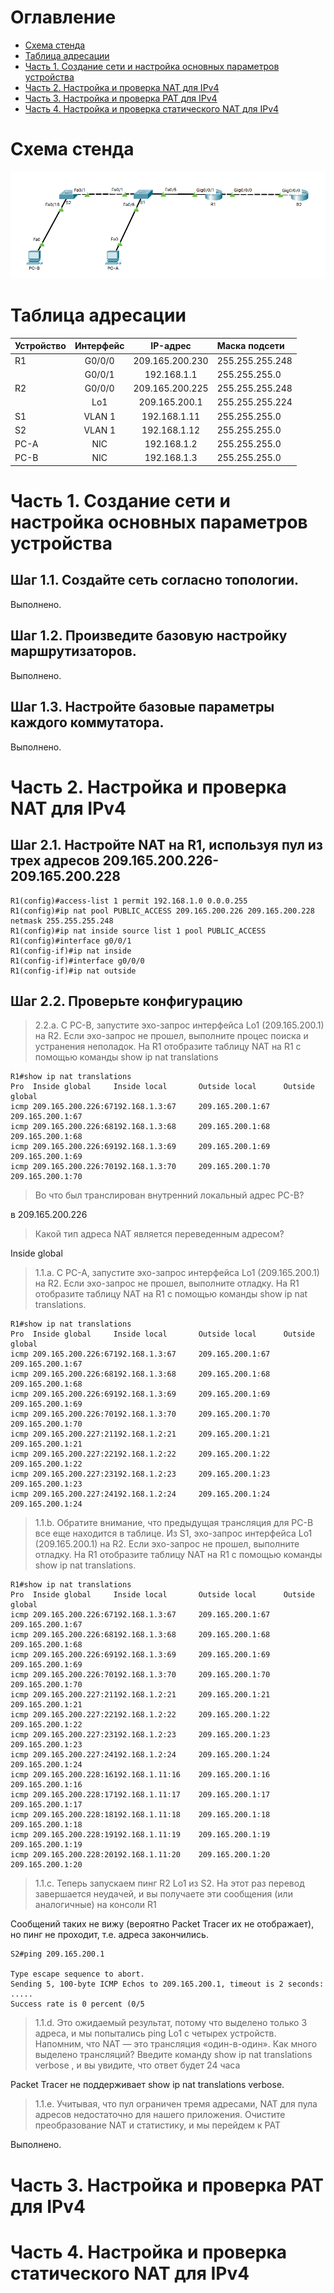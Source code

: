 # Оглавление
* [Схема стенда](#scheme)
* [Таблица адресации](#table1)
* [Часть 1. Создание сети и настройка основных параметров устройства](#part1)
* [Часть 2. Настройка и проверка NAT для IPv4](#part2)
* [Часть 3. Настройка и проверка PAT для IPv4](#part3)
* [Часть 4. Настройка и проверка статического NAT для IPv4](#part4)

# <a name="scheme"></a>Схема стенда
![](scheme.png)

# <a name="table1"></a>Таблица адресации
| Устройство    | Интерфейс          | IP-адрес              | Маска подсети   |
| ------------- | :----------------: | :-------------------: | :-------------- |
| R1            | G0/0/0             | 209.165.200.230       | 255.255.255.248 |
|               | G0/0/1             | 192.168.1.1           | 255.255.255.0   |
| R2            | G0/0/0             | 209.165.200.225       | 255.255.255.248 |
|               | Lo1                | 209.165.200.1         | 255.255.255.224 |
| S1            | VLAN 1             | 192.168.1.11          | 255.255.255.0   |
| S2            | VLAN 1             | 192.168.1.12          | 255.255.255.0   |
| PC-A          | NIC                | 192.168.1.2           | 255.255.255.0   |
| PC-B          | NIC                | 192.168.1.3           | 255.255.255.0   |

# <a name="part1"></a>Часть 1. Создание сети и настройка основных параметров устройства
## Шаг 1.1. Создайте сеть согласно топологии.

Выполнено.

## Шаг 1.2. Произведите базовую настройку маршрутизаторов.

Выполнено.

## Шаг 1.3. Настройте базовые параметры каждого коммутатора.

Выполнено.

# <a name="part2"></a>Часть 2. Настройка и проверка NAT для IPv4
## Шаг 2.1. Настройте NAT на R1, используя пул из трех адресов 209.165.200.226-209.165.200.228

```shell
R1(config)#access-list 1 permit 192.168.1.0 0.0.0.255
R1(config)#ip nat pool PUBLIC_ACCESS 209.165.200.226 209.165.200.228 netmask 255.255.255.248
R1(config)#ip nat inside source list 1 pool PUBLIC_ACCESS
R1(config)#interface g0/0/1
R1(config-if)#ip nat inside
R1(config-if)#interface g0/0/0
R1(config-if)#ip nat outside
```

## Шаг 2.2. Проверьте конфигурацию

> 2.2.a. С PC-B,  запустите эхо-запрос интерфейса Lo1 (209.165.200.1) на R2. 
  Если эхо-запрос не прошел, выполните процес поиска и устранения неполадок. 
  На R1 отобразите таблицу NAT на R1 с помощью команды show ip nat translations

```shell
R1#show ip nat translations 
Pro  Inside global     Inside local       Outside local      Outside global
icmp 209.165.200.226:67192.168.1.3:67     209.165.200.1:67   209.165.200.1:67
icmp 209.165.200.226:68192.168.1.3:68     209.165.200.1:68   209.165.200.1:68
icmp 209.165.200.226:69192.168.1.3:69     209.165.200.1:69   209.165.200.1:69
icmp 209.165.200.226:70192.168.1.3:70     209.165.200.1:70   209.165.200.1:70
```

> Во что был транслирован внутренний локальный адрес PC-B?

в 209.165.200.226

> Какой тип адреса NAT является переведенным адресом?

Inside global

> 1.1.a. С PC-A, запустите  эхо-запрос интерфейса Lo1 (209.165.200.1) на R2. 
  Если эхо-запрос не прошел, выполните отладку. 
  На R1 отобразите таблицу NAT на R1 с помощью команды show ip nat translations.

```shell
R1#show ip nat translations 
Pro  Inside global     Inside local       Outside local      Outside global
icmp 209.165.200.226:67192.168.1.3:67     209.165.200.1:67   209.165.200.1:67
icmp 209.165.200.226:68192.168.1.3:68     209.165.200.1:68   209.165.200.1:68
icmp 209.165.200.226:69192.168.1.3:69     209.165.200.1:69   209.165.200.1:69
icmp 209.165.200.226:70192.168.1.3:70     209.165.200.1:70   209.165.200.1:70
icmp 209.165.200.227:21192.168.1.2:21     209.165.200.1:21   209.165.200.1:21
icmp 209.165.200.227:22192.168.1.2:22     209.165.200.1:22   209.165.200.1:22
icmp 209.165.200.227:23192.168.1.2:23     209.165.200.1:23   209.165.200.1:23
icmp 209.165.200.227:24192.168.1.2:24     209.165.200.1:24   209.165.200.1:24
```

> 1.1.b. Обратите внимание, что предыдущая трансляция для PC-B все еще находится в таблице.
  Из S1, эхо-запрос интерфейса Lo1 (209.165.200.1) на R2. 
  Если эхо-запрос не прошел, выполните отладку. 
  На R1 отобразите таблицу NAT на R1 с помощью команды show ip nat translations.

```shell
R1#show ip nat translations 
Pro  Inside global     Inside local       Outside local      Outside global
icmp 209.165.200.226:67192.168.1.3:67     209.165.200.1:67   209.165.200.1:67
icmp 209.165.200.226:68192.168.1.3:68     209.165.200.1:68   209.165.200.1:68
icmp 209.165.200.226:69192.168.1.3:69     209.165.200.1:69   209.165.200.1:69
icmp 209.165.200.226:70192.168.1.3:70     209.165.200.1:70   209.165.200.1:70
icmp 209.165.200.227:21192.168.1.2:21     209.165.200.1:21   209.165.200.1:21
icmp 209.165.200.227:22192.168.1.2:22     209.165.200.1:22   209.165.200.1:22
icmp 209.165.200.227:23192.168.1.2:23     209.165.200.1:23   209.165.200.1:23
icmp 209.165.200.227:24192.168.1.2:24     209.165.200.1:24   209.165.200.1:24
icmp 209.165.200.228:16192.168.1.11:16    209.165.200.1:16   209.165.200.1:16
icmp 209.165.200.228:17192.168.1.11:17    209.165.200.1:17   209.165.200.1:17
icmp 209.165.200.228:18192.168.1.11:18    209.165.200.1:18   209.165.200.1:18
icmp 209.165.200.228:19192.168.1.11:19    209.165.200.1:19   209.165.200.1:19
icmp 209.165.200.228:20192.168.1.11:20    209.165.200.1:20   209.165.200.1:20
```

> 1.1.c. Теперь запускаем пинг R2 Lo1 из S2. 
  На этот раз перевод завершается неудачей, и вы получаете эти сообщения (или аналогичные) на консоли R1

Сообщений таких не вижу (вероятно Packet Tracer их не отображает), но пинг не проходит, т.е. адреса закончились.

```shell
S2#ping 209.165.200.1

Type escape sequence to abort.
Sending 5, 100-byte ICMP Echos to 209.165.200.1, timeout is 2 seconds:
.....
Success rate is 0 percent (0/5
```

> 1.1.d. Это ожидаемый результат, потому что выделено только 3 адреса, и мы попытались ping Lo1 с четырех устройств.
  Напомним, что NAT — это трансляция «один-в-один». 
  Как много выделено трансляций? 
  Введите команду show ip nat translations verbose , и вы увидите, что ответ будет 24 часа

Packet Tracer не поддерживает show ip nat translations verbose.

> 1.1.e. Учитывая, что пул ограничен тремя адресами, NAT для пула адресов недостаточно для нашего приложения.
  Очистите преобразование NAT и статистику, и мы перейдем к PAT

Выполнено.

# <a name="part3"></a>Часть 3. Настройка и проверка PAT для IPv4

# <a name="part4"></a>Часть 4. Настройка и проверка статического NAT для IPv4
